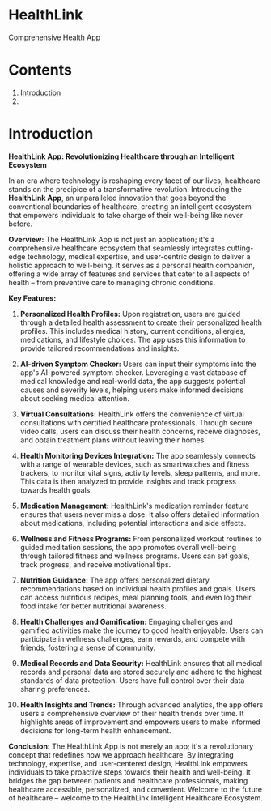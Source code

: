 # HealthLink
Comprehensive Health App

# Contents 

1. [Introduction](#introduction)
2. 

# Introduction 

**HealthLink App: Revolutionizing Healthcare through an Intelligent Ecosystem**

In an era where technology is reshaping every facet of our lives, healthcare stands on the precipice of a transformative revolution. Introducing the **HealthLink App**, an unparalleled innovation that goes beyond the conventional boundaries of healthcare, creating an intelligent ecosystem that empowers individuals to take charge of their well-being like never before.

**Overview:**
The HealthLink App is not just an application; it's a comprehensive healthcare ecosystem that seamlessly integrates cutting-edge technology, medical expertise, and user-centric design to deliver a holistic approach to well-being. It serves as a personal health companion, offering a wide array of features and services that cater to all aspects of health – from preventive care to managing chronic conditions.

**Key Features:**

1. **Personalized Health Profiles:** Upon registration, users are guided through a detailed health assessment to create their personalized health profiles. This includes medical history, current conditions, allergies, medications, and lifestyle choices. The app uses this information to provide tailored recommendations and insights.

2. **AI-driven Symptom Checker:** Users can input their symptoms into the app's AI-powered symptom checker. Leveraging a vast database of medical knowledge and real-world data, the app suggests potential causes and severity levels, helping users make informed decisions about seeking medical attention.

3. **Virtual Consultations:** HealthLink offers the convenience of virtual consultations with certified healthcare professionals. Through secure video calls, users can discuss their health concerns, receive diagnoses, and obtain treatment plans without leaving their homes.

4. **Health Monitoring Devices Integration:** The app seamlessly connects with a range of wearable devices, such as smartwatches and fitness trackers, to monitor vital signs, activity levels, sleep patterns, and more. This data is then analyzed to provide insights and track progress towards health goals.

5. **Medication Management:** HealthLink's medication reminder feature ensures that users never miss a dose. It also offers detailed information about medications, including potential interactions and side effects.

6. **Wellness and Fitness Programs:** From personalized workout routines to guided meditation sessions, the app promotes overall well-being through tailored fitness and wellness programs. Users can set goals, track progress, and receive motivational tips.

7. **Nutrition Guidance:** The app offers personalized dietary recommendations based on individual health profiles and goals. Users can access nutritious recipes, meal planning tools, and even log their food intake for better nutritional awareness.

8. **Health Challenges and Gamification:** Engaging challenges and gamified activities make the journey to good health enjoyable. Users can participate in wellness challenges, earn rewards, and compete with friends, fostering a sense of community.

9. **Medical Records and Data Security:** HealthLink ensures that all medical records and personal data are stored securely and adhere to the highest standards of data protection. Users have full control over their data sharing preferences.

10. **Health Insights and Trends:** Through advanced analytics, the app offers users a comprehensive overview of their health trends over time. It highlights areas of improvement and empowers users to make informed decisions for long-term health enhancement.

**Conclusion:**
The HealthLink App is not merely an app; it's a revolutionary concept that redefines how we approach healthcare. By integrating technology, expertise, and user-centered design, HealthLink empowers individuals to take proactive steps towards their health and well-being. It bridges the gap between patients and healthcare professionals, making healthcare accessible, personalized, and convenient. Welcome to the future of healthcare – welcome to the HealthLink Intelligent Healthcare Ecosystem.

